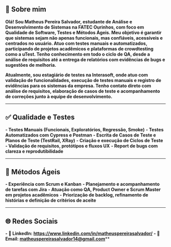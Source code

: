 ## 👋 Sobre mim

**Olá! Sou Matheus Pereira Salvador, estudante de Análise e Desenvolvimento de Sistemas na FATEC Ourinhos, com foco em Qualidade de Software, Testes e Métodos Ágeis. Meu objetivo é garantir que sistemas sejam não apenas funcionais, mas confiáveis, acessíveis e centrados no usuário. Atuo com testes manuais e automatizados, participando de projetos acadêmicos e plataformas de crowdtesting como a uTest. Tenho conhecimento em todo o ciclo de QA, desde a análise de requisitos até a entrega de relatórios com evidências de bugs e sugestões de melhoria.**

**Atualmente, sou estagiário de testes na Interasoft, onde atuo com validação de funcionalidades, execução de testes manuais e registro de evidências para os sistemas da empresa. Tenho contato direto com análise de requisitos, elaboração de casos de teste e acompanhamento de correções junto à equipe de desenvolvimento.**

---

## ✅ Qualidade e Testes

**- Testes Manuais (Funcionais, Exploratórios, Regressão, Smoke)**
**- Testes Automatizados com Cypress e Postman**
**- Escrita de Casos de Teste e Planos de Teste (TestRail, XRay)**
**- Criação e execução de Ciclos de Teste**
**- Validação de requisitos, protótipos e fluxos UX**
**- Report de bugs com clareza e reprodutibilidade**

---

## 🔁 Métodos Ágeis
**- Experiência com Scrum e Kanban**
**- Planejamento e acompanhamento de tarefas com Jira**
**- Atuação como QA, Product Owner e Scrum Master em projetos acadêmicos**
**- Priorização de backlog, refinamento de histórias e definição de critérios de aceite**

---

## 🌐 Redes Sociais

**- 💼 LinkedIn: https://www.linkedin.com/in/matheuspereirasalvador/**
**- 📩 Email: matheuspereirasalvador14@gmail.com****
